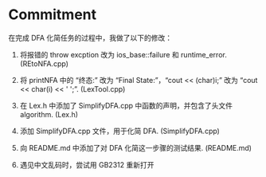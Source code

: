 # Commitment

在完成 DFA 化简任务的过程中，我做了以下的修改：

1. 将报错的 throw excption 改为 ios_base::failure 和 runtime_error. (REtoNFA.cpp)

2. 将 printNFA 中的 “终态:” 改为 “Final State:”，“cout << (char)i;” 改为 “cout << char(i) << ' ';”. (LexTool.cpp)

3. 在 Lex.h 中添加了 SimplifyDFA.cpp 中函数的声明，并包含了头文件 algorithm. (Lex.h)

4. 添加 SimplifyDFA.cpp 文件，用于化简 DFA. (SimplifyDFA.cpp)

5. 向 README.md 中添加了对 DFA 化简这一步骤的测试结果. (README.md)

6. 遇见中文乱码时，尝试用 GB2312 重新打开
